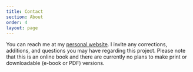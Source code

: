 ```yaml
---
title: Contact
section: About
order: 4
layout: page
---
```


You can reach me at my [personal website](http://ianmwelch.com/contact). I invite any corrections, additions, and questions you may have regarding this project. Please note that this is an online book and there are currently no plans to make print or downloadable (e-book or PDF) versions.